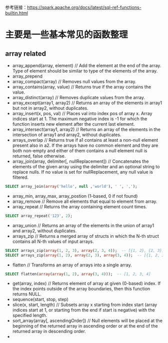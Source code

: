 参考链接：https://spark.apache.org/docs/latest/sql-ref-functions-builtin.html  

# 主要是一些基本常见的函数整理  

## array related
- array_append(array, element)  // Add the element at the end of the array. Type of element should be similar to type of the elements of the array.
- array_prepend
- array_compact(array)  // Removes null values from the array.
- array_contains(array, value)  // Returns true if the array contains the value.
- array_distinct(array)  // Removes duplicate values from the array.
- array_except(array1, array2)  // Returns an array of the elements in array1 but not in array2, without duplicates.
- array_insert(x, pos, val)  // Places val into index pos of array x. Array indices start at 1. The maximum negative index is -1 for which the function inserts new element after the current last element.
- array_intersect(array1, array2)  // Returns an array of the elements in the intersection of array1 and array2, without duplicates.
- arrays_overlap  // Returns true if a1 contains at least a non-null element present also in a2. If the arrays have no common element and they are both non-empty and either of them contains a null element null is returned, false otherwise.
- array_join(array, delimiter[, nullReplacement])	 // Concatenates the elements of the given array using the delimiter and an optional string to replace nulls. If no value is set for nullReplacement, any null value is filtered.
```sql
SELECT array_join(array('hello', null ,'world'), ' ', ',');
```
- array_min, array_max, array_postion (1-based, 0 if not found)
- array_remove  // Remove all elements that equal to element from array.
- array_repeat  // Returns the array containing element count times.
```sql
SELECT array_repeat('123', 2);
```
- array_union  // Returns an array of the elements in the union of array1 and array2, without duplicates.
- arrays_zip  // Returns a merged array of structs in which the N-th struct contains all N-th values of input arrays.
```sql
SELECT arrays_zip(array(1, 2, 3), array(2, 3, 4));  -- [{1, 2}, {2, 3}]
SELECT arrays_zip(array(1, 2), array(2, 3), array(3, 4));  -- [{1, 2, 3}, {2, 3, 4}]
```
- flatten  // Transforms an array of arrays into a single array.
```sql
SELECT flatten(array(array(1, 2), array(3, 4)));  -- [1, 2, 3, 4]
```
- get(array, index)	 // Returns element of array at given (0-based) index. If the index points outside of the array boundaries, then this function returns NULL.
- sequence(start, stop, step)
- slice(x, start, length)	 // Subsets array x starting from index start (array indices start at 1, or starting from the end if start is negative) with the specified length.
- sort_array(array[, ascendingOrder])	 // Null elements will be placed at the beginning of the returned array in ascending order or at the end of the returned array in descending order.
- 
